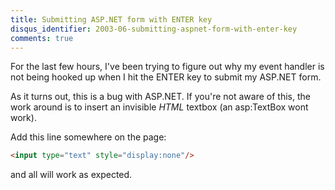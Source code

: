 ```yaml
---
title: Submitting ASP.NET form with ENTER key
disqus_identifier: 2003-06-submitting-aspnet-form-with-enter-key
comments: true
---
```


For the last few hours, I've been trying to figure out why my event handler is not being hooked up when I hit the ENTER key to submit my ASP.NET form.

As it turns out, this is a bug with ASP.NET. If you're not aware of this, the work around is to insert an invisible *HTML* textbox (an asp:TextBox wont work).

Add this line somewhere on the page:

``` html
<input type="text" style="display:none"/>
```

and all will work as expected.
